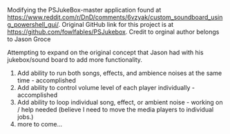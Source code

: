 Modifying the PSJukeBox-master application found at https://www.reddit.com/r/DnD/comments/6vzyak/custom_soundboard_using_powershell_gui/. 
Original GitHub link for this project is at https://github.com/fowlfables/PSJukebox.
Credit to orginal author belongs to Jason Groce

Attempting to expand on the original concept that Jason had with his jukebox/sound board to add more functionality.

1. Add ability to run both songs, effects, and ambience noises at the same time - accomplished
2. Add ability to control volume level of each player individually - accomplished
3. Add ability to loop individual song, effect, or ambient noise - working on / help needed (believe I need to move the media players to 
  individual jobs.)
4. more to come...
